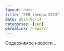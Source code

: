 ```yaml
---
layout: post
title: "SEO тренды 2023"
date: 2024-03-14
categories: [seo]
permalink: /news/7/
---
```


Содержимое новости...